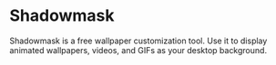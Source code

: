 # Shadowmask
Shadowmask is a free wallpaper customization tool. Use it to display animated wallpapers, videos, and GIFs as your desktop background.
